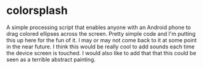 colorsplash
===========

A simple processing script that enables anyone with an Android phone to drag colored ellipses across the screen. Pretty simple code and I'm putting this up here for the fun of it. I may or may not come back to it at some point in the near future. I think this would be really cool to add sounds each time the device screen is touched. I would also like to add that that this could be seen as a terrible abstract painting. 
